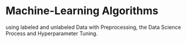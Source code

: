 # Machine-Learning Algorithms
using labeled and unlabeled Data with Preprocessing, the Data Science Process and Hyperparameter Tuning.
